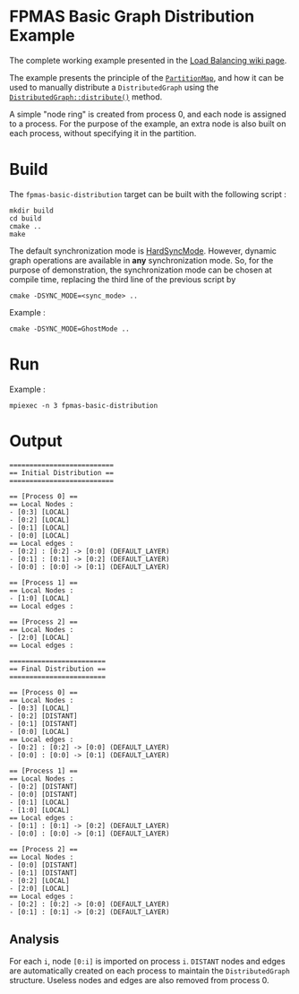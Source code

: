# FPMAS Basic Graph Distribution Example

The complete working example presented in the [Load Balancing wiki
page](https://github.com/FPMAS/FPMAS/wiki/Load-Balancing#graph-distribution-and-partition-map).

The example presents the principle of the
[`PartitionMap`](https://fpmas.github.io/FPMAS/namespacefpmas_1_1api_1_1graph.html#a3b8d45dcdede19e41beff03c30a0671d),
and how it can be used to manually distribute a `DistributedGraph` using the
[`DistributedGraph::distribute()`](https://fpmas.github.io/FPMAS/classfpmas_1_1api_1_1graph_1_1DistributedGraph.html#a63f19151be3a12d5cd4f996e161353ee)
method.

A simple "node ring" is created from process 0, and each node is assigned to a
process. For the purpose of the example, an extra node is also built on each
process, without specifying it in the partition.

# Build
The `fpmas-basic-distribution` target can be built with the following script :
```
mkdir build
cd build
cmake ..
make
```
The default synchronization mode is
[HardSyncMode](https://fpmas.github.io/FPMAS/classfpmas_1_1synchro_1_1hard_1_1HardSyncMode.html).
However, dynamic graph operations are available in **any** synchronization
mode. So, for the purpose of demonstration, the synchronization mode can be
chosen at compile time, replacing the third line of the previous script by
```
cmake -DSYNC_MODE=<sync_mode> ..
```
Example :
```
cmake -DSYNC_MODE=GhostMode ..
```

# Run

Example :
```
mpiexec -n 3 fpmas-basic-distribution
```

# Output

```
==========================
== Initial Distribution ==
==========================

== [Process 0] ==
== Local Nodes :
- [0:3] [LOCAL]
- [0:2] [LOCAL]
- [0:1] [LOCAL]
- [0:0] [LOCAL]
== Local edges :
- [0:2] : [0:2] -> [0:0] (DEFAULT_LAYER)
- [0:1] : [0:1] -> [0:2] (DEFAULT_LAYER)
- [0:0] : [0:0] -> [0:1] (DEFAULT_LAYER)

== [Process 1] ==
== Local Nodes :
- [1:0] [LOCAL]
== Local edges :

== [Process 2] ==
== Local Nodes :
- [2:0] [LOCAL]
== Local edges :

========================
== Final Distribution ==
========================

== [Process 0] ==
== Local Nodes :
- [0:3] [LOCAL]
- [0:2] [DISTANT]
- [0:1] [DISTANT]
- [0:0] [LOCAL]
== Local edges :
- [0:2] : [0:2] -> [0:0] (DEFAULT_LAYER)
- [0:0] : [0:0] -> [0:1] (DEFAULT_LAYER)

== [Process 1] ==
== Local Nodes :
- [0:2] [DISTANT]
- [0:0] [DISTANT]
- [0:1] [LOCAL]
- [1:0] [LOCAL]
== Local edges :
- [0:1] : [0:1] -> [0:2] (DEFAULT_LAYER)
- [0:0] : [0:0] -> [0:1] (DEFAULT_LAYER)

== [Process 2] ==
== Local Nodes :
- [0:0] [DISTANT]
- [0:1] [DISTANT]
- [0:2] [LOCAL]
- [2:0] [LOCAL]
== Local edges :
- [0:2] : [0:2] -> [0:0] (DEFAULT_LAYER)
- [0:1] : [0:1] -> [0:2] (DEFAULT_LAYER)
```

## Analysis

For each `i`, node `[0:i]` is imported on process `i`.
`DISTANT` nodes and edges are automatically created on each process to maintain
the `DistributedGraph` structure. Useless nodes and edges are also removed from
process 0.
